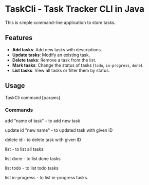 # TaskCli - Task Tracker CLI in Java

This is simple command-line application to store tasks.

## Features

- **Add tasks**: Add new tasks with descriptions.
- **Update tasks**: Modify an existing task.
- **Delete tasks**: Remove a task from the list.
- **Mark tasks**: Change the status of tasks (`todo`, `in-progress`, `done`).
- **List tasks**: View all tasks or filter them by status.

## Usage 

TaskCli command [params]

### Commands

add "name of task" - to add new task

update id "new name" - to updated task with given ID

delete id - to delete task with given ID

list - to list all tasks

list done - to list done tasks

list todo - to list todo tasks

list in-progress - to list in-progress tasks.

